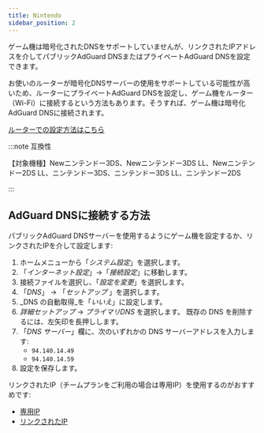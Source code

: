 ```yaml
---
title: Nintendo
sidebar_position: 2
---
```


ゲーム機は暗号化されたDNSをサポートしていませんが、リンクされたIPアドレスを介してパブリックAdGuard DNSまたはプライベートAdGuard DNSを設定できます。

お使いのルーターが暗号化DNSサーバーの使用をサポートしている可能性が高いため、ルーターにプライベートAdGuard DNSを設定し、ゲーム機をルーター（Wi-Fi）に接続するという方法もあります。そうすれば、ゲーム機は暗号化AdGuard DNSに接続されます。

[ルーターでの設定方法はこちら](/private-dns/connect-devices/routers/routers.md)

:::note 互換性

【対象機種】Newニンテンドー3DS、Newニンテンドー3DS LL、Newニンテンドー2DS LL、ニンテンドー3DS、ニンテンドー3DS LL、ニンテンドー2DS

:::

## AdGuard DNSに接続する方法

パブリックAdGuard DNSサーバーを使用するようにゲーム機を設定するか、リンクされたIPを介して設定します:

1. ホームメニューから「_システム設定_」を選択します。
2. 「_インターネット設定_」→「_接続設定_」に移動します。
3. 接続ファイルを選択し、「_設定を変更_」を選択します。
4. 「_DNS_」 → 「_セットアップ_ 」を選択します。
5. _DNS の自動取得_を「_いいえ_」に設定します。
6. _詳細セットアップ_ → _プライマリDNS_ を選択します。 既存の DNS を削除するには、左矢印を長押しします。
7. 「_DNS サーバー_」欄に、次のいずれかの DNS サーバーアドレスを入力します:
   - `94.140.14.49`
   - `94.140.14.59`
8. 設定を保存します。

リンクされたIP（チームプランをご利用の場合は専用IP）を使用するのがおすすめです:

- [専用IP](/private-dns/connect-devices/other-options/dedicated-ip.md)
- [リンクされたIP](/private-dns/connect-devices/other-options/linked-ip.md)
